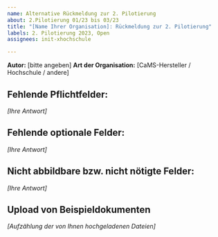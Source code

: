 ```yaml
---
name: Alternative Rückmeldung zur 2. Pilotierung
about: 2.Pilotierung 01/23 bis 03/23
title: "[Name Ihrer Organisation]: Rückmeldung zur 2. Pilotierung"
labels: 2. Pilotierung 2023, Open
assignees: init-xhochschule

---
```


**Autor:** [bitte angeben]
**Art der Organisation:** [CaMS-Hersteller / Hochschule / andere]

**Fehlende Pflichtfelder:**
------------------------
<!-- Gibt es Pflicht-Felder, die ihr CaMS zur Bearbeitung eines konkreten Anwendungsfalls benötigt, welche aber nicht in den bereitgestellten Testdateien T01 bis T03 vorhanden sind?
-->
_[Ihre Antwort]_

**Fehlende optionale Felder:**
------------------------
<!-- Gibt es optionale Felder, die ihr CaMS zur Bearbeitung eines konkreten Anwendungsfalls benötigt, welche aber nicht in den bereitgestellten Testdateien T04 bis T06 vorhanden sind? 
-->
_[Ihre Antwort]_

**Nicht abbildbare bzw. nicht nötigte Felder:**
------------------------
<!-- Gibt es irgendwelche Felder oder Inhalte in den bereitgestellten Testdateien T04 bis T07, die in Ihrem System nicht abgebildet werden können bzw. für die Sie keinen Nutzen sehen? 
-->
_[Ihre Antwort]_

**Upload von Beispieldokumenten**
----------------------------------------------------
<!-- 
Bitte laden Sie Ihre ausgestellten Beispieldateien in einem ZIP-Archiv als Anhang zu diesem Issue hoch.
-->
_[Aufzählung der von Ihnen hochgeladenen Dateien]_
